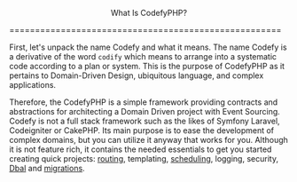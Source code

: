 <p style="text-align: center;">What Is CodefyPHP?</p>
=====================================================

First, let's unpack the name Codefy and what it means. The name Codefy is a derivative of the word `codify` which means 
to arrange into a systematic code according to a plan or system. This is the purpose of CodefyPHP as it pertains 
to Domain-Driven Design, ubiquitous language, and complex applications.

Therefore, the CodefyPHP is a simple framework providing contracts and abstractions for architecting a Domain Driven 
project with Event Sourcing. Codefy is not a full stack framework such as the likes of Symfony Laravel, Codeigniter or 
CakePHP. Its main purpose is to ease the development of complex domains, but you can utilize it anyway that works for you. 
Although it is not feature rich, it contains the needed essentials to get you started creating quick projects: [routing](https://codefyphp.com/knowledgebase/routing/), 
templating, [scheduling](https://codefyphp.com/knowledgebase/scheduler/), logging, security, 
[Dbal](https://codefyphp.com/knowledgebase/database-abstraction-layer-dbal/) and [migrations](https://codefyphp.com/knowledgebase/migrations/).